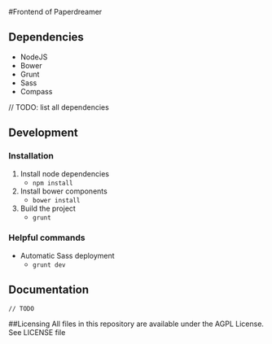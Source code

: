 #Frontend of Paperdreamer
## Dependencies
- NodeJS
- Bower
- Grunt
- Sass
- Compass

// TODO: list all dependencies

## Development
### Installation
1. Install node dependencies
	- `npm install`
2. Install bower components
	- `bower install`
3. Build the project
	- `grunt`

### Helpful commands
- Automatic Sass deployment
	- `grunt dev`

## Documentation
	// TODO

##Licensing
All files in this repository are available under the AGPL License. See LICENSE file
